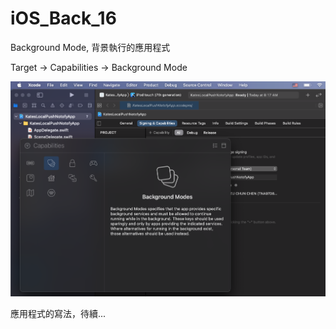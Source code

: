 # iOS_Back_16
Background Mode, 背景執行的應用程式

Target -> Capabilities -> Background Mode

 ![](https://raw.githubusercontent.com/QueenieCplusplus/iOS_Back_16/main/Background%20Mode.png)
 
 應用程式的寫法，待續...
